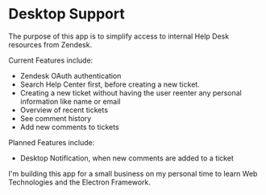 # Desktop Support
The purpose of this app is to simplify access to internal Help Desk resources from Zendesk.

Current Features include:
* Zendesk OAuth authentication
* Search Help Center first, before creating a new ticket.
* Creating a new ticket without having the user reenter any personal information like name or email
* Overview of recent tickets
* See comment history
* Add new comments to tickets

Planned Features include:
* Desktop Notification, when new comments are added to a ticket

I'm building this app for a small business on my personal time to learn Web Technologies and the Electron Framework.
